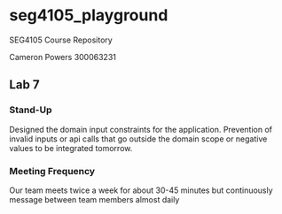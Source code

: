# seg4105_playground
SEG4105 Course Repository

Cameron Powers
300063231

## Lab 7

### Stand-Up

Designed the domain input constraints for the application. Prevention of invalid inputs or api calls that go outside the domain scope or negative values to be integrated tomorrow.

### Meeting Frequency
Our team meets twice a week for about 30-45 minutes but continuously message between team members almost daily
